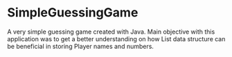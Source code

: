 # SimpleGuessingGame
A very simple guessing game created with Java. Main objective with this application was to get a better understanding on how List data structure can be beneficial in storing Player names and numbers. 
